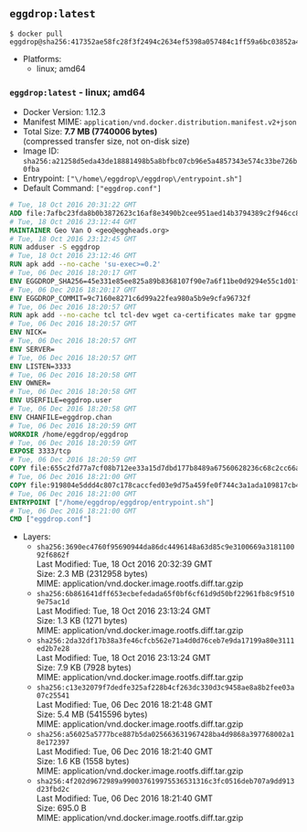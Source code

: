 ## `eggdrop:latest`

```console
$ docker pull eggdrop@sha256:417352ae58fc28f3f2494c2634ef5398a057484c1ff59a6bc03852a4cddfc631
```

-	Platforms:
	-	linux; amd64

### `eggdrop:latest` - linux; amd64

-	Docker Version: 1.12.3
-	Manifest MIME: `application/vnd.docker.distribution.manifest.v2+json`
-	Total Size: **7.7 MB (7740006 bytes)**  
	(compressed transfer size, not on-disk size)
-	Image ID: `sha256:a21258d5eda43de18881498b5a8bfbc07cb96e5a4857343e574c33be726b0fba`
-	Entrypoint: `["\/home\/eggdrop\/eggdrop\/entrypoint.sh"]`
-	Default Command: `["eggdrop.conf"]`

```dockerfile
# Tue, 18 Oct 2016 20:31:22 GMT
ADD file:7afbc23fda8b0b3872623c16af8e3490b2cee951aed14b3794389c2f946cc8c7 in / 
# Tue, 18 Oct 2016 23:12:44 GMT
MAINTAINER Geo Van O <geo@eggheads.org>
# Tue, 18 Oct 2016 23:12:45 GMT
RUN adduser -S eggdrop
# Tue, 18 Oct 2016 23:12:46 GMT
RUN apk add --no-cache 'su-exec>=0.2'
# Tue, 06 Dec 2016 18:20:17 GMT
ENV EGGDROP_SHA256=45e331e85ee825a89b8368107f90e7a6f11be0d9294e55c1d01f54a980813b81
# Tue, 06 Dec 2016 18:20:17 GMT
ENV EGGDROP_COMMIT=9c7160e8271c6d99a22fea980a5b9e9cfa96732f
# Tue, 06 Dec 2016 18:20:57 GMT
RUN apk add --no-cache tcl tcl-dev wget ca-certificates make tar gpgme bash build-base openssl openssl-dev  && wget https://github.com/eggheads/eggdrop/archive/$EGGDROP_COMMIT.tar.gz -O develop.tar.gz  && echo "$EGGDROP_SHA256  develop.tar.gz" | sha256sum -c -   && tar -zxvf develop.tar.gz   && rm develop.tar.gz     && ( cd eggdrop-$EGGDROP_COMMIT     && ./configure     && make config     && make     && make install DEST=/home/eggdrop/eggdrop )   && rm -rf eggdrop-$EGGDROP_COMMIT   && mkdir /home/eggdrop/eggdrop/data   && chown -R eggdrop /home/eggdrop/eggdrop   && apk del tcl-dev wget ca-certificates make tar gpgme build-base openssl-dev
# Tue, 06 Dec 2016 18:20:57 GMT
ENV NICK=
# Tue, 06 Dec 2016 18:20:57 GMT
ENV SERVER=
# Tue, 06 Dec 2016 18:20:57 GMT
ENV LISTEN=3333
# Tue, 06 Dec 2016 18:20:58 GMT
ENV OWNER=
# Tue, 06 Dec 2016 18:20:58 GMT
ENV USERFILE=eggdrop.user
# Tue, 06 Dec 2016 18:20:58 GMT
ENV CHANFILE=eggdrop.chan
# Tue, 06 Dec 2016 18:20:59 GMT
WORKDIR /home/eggdrop/eggdrop
# Tue, 06 Dec 2016 18:20:59 GMT
EXPOSE 3333/tcp
# Tue, 06 Dec 2016 18:20:59 GMT
COPY file:655c2fd77a7cf08b712ee33a15d7dbd177b8489a67560628236c68c2cc66aa58 in /home/eggdrop/eggdrop 
# Tue, 06 Dec 2016 18:21:00 GMT
COPY file:919804e5ddd4c807c178caccfed03e9d75a459fe0f744c3a1ada109817cb44ec in /home/eggdrop/eggdrop/scripts/ 
# Tue, 06 Dec 2016 18:21:00 GMT
ENTRYPOINT ["/home/eggdrop/eggdrop/entrypoint.sh"]
# Tue, 06 Dec 2016 18:21:00 GMT
CMD ["eggdrop.conf"]
```

-	Layers:
	-	`sha256:3690ec4760f95690944da86dc4496148a63d85c9e3100669a318110092f6862f`  
		Last Modified: Tue, 18 Oct 2016 20:32:39 GMT  
		Size: 2.3 MB (2312958 bytes)  
		MIME: application/vnd.docker.image.rootfs.diff.tar.gzip
	-	`sha256:6b861641dff653ecbefedada65f0bf6cf61d9d50bf22961fb8c9f5109e75ac1d`  
		Last Modified: Tue, 18 Oct 2016 23:13:24 GMT  
		Size: 1.3 KB (1271 bytes)  
		MIME: application/vnd.docker.image.rootfs.diff.tar.gzip
	-	`sha256:2da32df17b38a3fe46cfcb562e71a4d0d76ceb7e9da17199a80e3111ed2b7e28`  
		Last Modified: Tue, 18 Oct 2016 23:13:24 GMT  
		Size: 7.9 KB (7928 bytes)  
		MIME: application/vnd.docker.image.rootfs.diff.tar.gzip
	-	`sha256:c13e32079f7dedfe325af228b4cf263dc330d3c9458ae8a8b2fee03a07c25541`  
		Last Modified: Tue, 06 Dec 2016 18:21:48 GMT  
		Size: 5.4 MB (5415596 bytes)  
		MIME: application/vnd.docker.image.rootfs.diff.tar.gzip
	-	`sha256:a56025a5777bce887b5da025663631967428ba4d9868a397768002a18e172397`  
		Last Modified: Tue, 06 Dec 2016 18:21:40 GMT  
		Size: 1.6 KB (1558 bytes)  
		MIME: application/vnd.docker.image.rootfs.diff.tar.gzip
	-	`sha256:4f202d9672989a990037619975536531316c3fc0516deb707a9dd913d23fbd2c`  
		Last Modified: Tue, 06 Dec 2016 18:21:40 GMT  
		Size: 695.0 B  
		MIME: application/vnd.docker.image.rootfs.diff.tar.gzip
